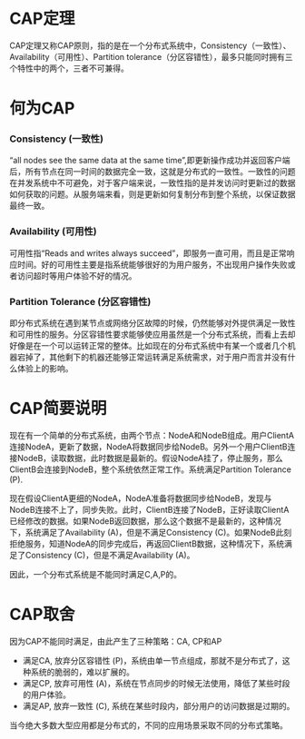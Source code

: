 # CAP定理

CAP定理又称CAP原则，指的是在一个分布式系统中，Consistency（一致性）、 Availability（可用性）、Partition tolerance（分区容错性），最多只能同时拥有三个特性中的两个，三者不可兼得。

# 何为CAP
### Consistency (一致性)
“all nodes see the same data at the same time”,即更新操作成功并返回客户端后，所有节点在同一时间的数据完全一致，这就是分布式的一致性。一致性的问题在并发系统中不可避免，对于客户端来说，一致性指的是并发访问时更新过的数据如何获取的问题。从服务端来看，则是更新如何复制分布到整个系统，以保证数据最终一致。

### Availability (可用性)
可用性指“Reads and writes always succeed”，即服务一直可用，而且是正常响应时间。好的可用性主要是指系统能够很好的为用户服务，不出现用户操作失败或者访问超时等用户体验不好的情况。

### Partition Tolerance (分区容错性)
即分布式系统在遇到某节点或网络分区故障的时候，仍然能够对外提供满足一致性和可用性的服务。分区容错性要求能够使应用虽然是一个分布式系统，而看上去却好像是在一个可以运转正常的整体。比如现在的分布式系统中有某一个或者几个机器宕掉了，其他剩下的机器还能够正常运转满足系统需求，对于用户而言并没有什么体验上的影响。

# CAP简要说明
现在有一个简单的分布式系统，由两个节点：NodeA和NodeB组成。用户ClientA连接NodeA，更新了数据，NodeA将数据同步给NodeB。另外一个用户ClientB连接NodeB，读取数据，此时数据是最新的。假设NodeA挂了，停止服务，那么ClientB会连接到NodeB，整个系统依然正常工作。系统满足Partition Tolerance (P).

现在假设ClientA更细的NodeA，NodeA准备将数据同步给NodeB，发现与NodeB连接不上了，同步失败。此时，ClientB连接了NodeB，正好读取ClientA已经修改的数据。如果NodeB返回数据，那么这个数据不是最新的，这种情况下，系统满足了Availability (A)，但是不满足Consistency (C)。如果NodeB此刻拒绝服务，知道NodeA的同步完成后，再返回ClientB数据，这种情况下，系统满足了Consistency (C)，但是不满足Availability (A)。

因此，一个分布式系统是不能同时满足C,A,P的。

# CAP取舍
因为CAP不能同时满足，由此产生了三种策略：CA, CP和AP

- 满足CA, 放弃分区容错性 (P)，系统由单一节点组成，那就不是分布式了，这种系统的脆弱的，难以扩展的。
- 满足CP, 放弃可用性 (A)，系统在节点同步的时候无法使用，降低了某些时段的用户体验。
- 满足AP, 放弃一致性 (C), 系统在某些时段内，部分用户的访问数据是过期的。

当今绝大多数大型应用都是分布式的，不同的应用场景采取不同的分布式策略。
